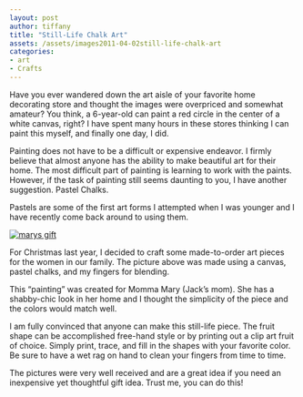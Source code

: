 ```yaml
---
layout: post
author: tiffany
title: "Still-Life Chalk Art"
assets: /assets/images2011-04-02still-life-chalk-art
categories: 
- art
- Crafts
---
```


Have you ever wandered down the art aisle of your favorite home decorating store and thought the images were overpriced and somewhat amateur? You think, a 6-year-old can paint a red circle in the center of a white canvas, right? I have spent many hours in these stores thinking I can paint this myself, and finally one day, I did.

Painting does not have to be a difficult or expensive endeavor. I firmly believe that almost anyone has the ability to make beautiful art for their home. The most difficult part of painting is learning to work with the paints. However, if the task of painting still seems daunting to you, I have another suggestion. Pastel Chalks.

Pastels are some of the first art forms I attempted when I was younger and I have recently come back around to using them.

[![](jekyll_uploads/2011/04/marys-gift-575x289.jpg "marys gift")](http://www.sweetpeonies.com/2011/04/still-life-chalk-art/marys-gift/)

For Christmas last year, I decided to craft some made-to-order art pieces for the women in our family. The picture above was made using a canvas, pastel chalks, and my fingers for blending.

This “painting” was created for Momma Mary (Jack’s mom). She has a shabby-chic look in her home and I thought the simplicity of the piece and the colors would match well.

I am fully convinced that anyone can make this still-life piece. The fruit shape can be accomplished free-hand style or by printing out a clip art fruit of choice. Simply print, trace, and fill in the shapes with your favorite color. Be sure to have a wet rag on hand to clean your fingers from time to time.

The pictures were very well received and are a great idea if you need an inexpensive yet thoughtful gift idea. Trust me, you can do this!